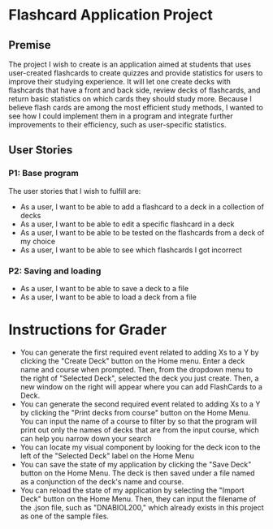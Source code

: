 # Flashcard Application Project

## Premise

The project I wish to create is an application aimed at students that uses user-created flashcards to create
quizzes and provide statistics for users to improve their studying experience. It will let one create decks
with flashcards that have a front and back side, review decks of flashcards, and return basic statistics on which
cards they should study more. Because I believe flash cards are among the most efficient study methods, I wanted
to see how I could implement them in a program and integrate further improvements to their efficiency, such as
user-specific statistics.

## User Stories
### P1: Base program
The user stories that I wish to fulfill are:
- As a user, I want to be able to add a flashcard to a deck in a collection of decks
- As a user, I want to be able to edit a specific flashcard in a deck
- As a user, I want to be able to be tested on the flashcards from a deck of my choice
- As a user, I want to be able to see which flashcards I got incorrect

### P2: Saving and loading

- As a user, I want to be able to save a deck to a file
- As a user, I want to be able to load a deck from a file
 
# Instructions for Grader

- You can generate the first required event related to adding Xs to a Y by clicking the "Create Deck" button on the
  Home menu. Enter a deck name and course when prompted. Then, from the dropdown
  menu to the right of "Selected Deck", selected the deck you just create. Then, a new window on the right will appear
  where you can add FlashCards to a Deck.
- You can generate the second required event related to adding Xs to a Y by clicking the "Print decks from course"
  button on the Home Menu. You can input the name of a course to filter by so that the program will print out
  only the names of decks that are from the input course, which can help you narrow down your search
- You can locate my visual component by looking for the deck icon to the left of the "Selected Deck" label on the
  Home Menu
- You can save the state of my application by clicking the "Save Deck" button on the Home Menu. The deck is
  then saved under a file named as a conjunction of the deck's name and course.
- You can reload the state of my application by selecting the "Import Deck" button on the Home Menu. Then, they can
  input the filename of the .json file, such as "DNABIOL200," which already exists in this project as one of the sample
  files. 


